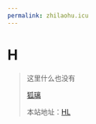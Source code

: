 ```yaml
---
permalink: zhilaohu.icu
---
```


# H

> 这里什么也没有
>
> [狐璃](https://gitee.com/fox-glaze)
>
> 本站地址：[HL](https://zhilaohu.icu)


